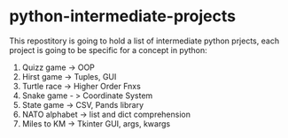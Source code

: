 # python-intermediate-projects
This repostitory is going to hold a list of intermediate python prjects, each project is going to be specific for a concept in python:
1. Quizz game -> OOP
2. Hirst game -> Tuples, GUI
3. Turtle race -> Higher Order Fnxs
4. Snake game - > Coordinate System
5. State game -> CSV, Pands library
6. NATO alphabet -> list and dict comprehension
7. Miles to KM -> Tkinter GUI, args, kwargs

